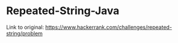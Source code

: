 # Repeated-String-Java

Link to original: https://www.hackerrank.com/challenges/repeated-string/problem